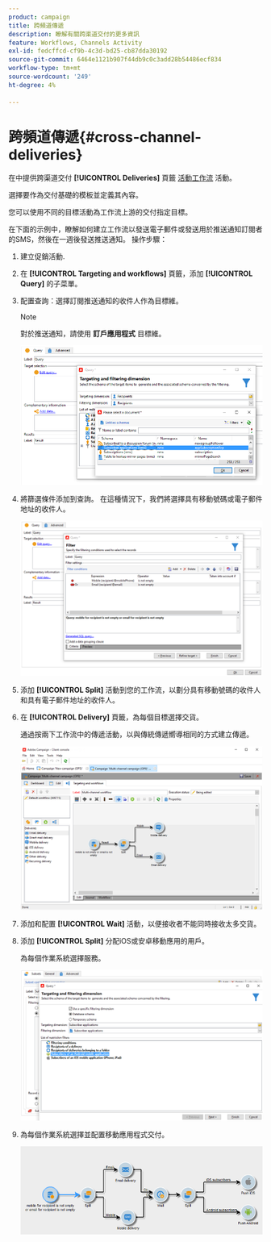 ```yaml
---
product: campaign
title: 跨頻道傳遞
description: 瞭解有關跨渠道交付的更多資訊
feature: Workflows, Channels Activity
exl-id: fedcffcd-cf9b-4c3d-bd25-cb87dda30192
source-git-commit: 6464e1121b907f44db9c0c3add28b54486ecf834
workflow-type: tm+mt
source-wordcount: '249'
ht-degree: 4%

---
```


# 跨頻道傳遞{#cross-channel-deliveries}

在中提供跨渠道交付 **[!UICONTROL Deliveries]** 頁籤 [活動工作流](campaign-workflows.md) 活動。

選擇要作為交付基礎的模板並定義其內容。

您可以使用不同的目標活動為工作流上游的交付指定目標。

在下面的示例中，瞭解如何建立工作流以發送電子郵件或發送用於推送通知訂閱者的SMS，然後在一週後發送推送通知。 操作步驟：

1. 建立促銷活動.
1. 在 **[!UICONTROL Targeting and workflows]** 頁籤，添加 **[!UICONTROL Query]** 的子菜單。
1. 配置查詢：選擇訂閱推送通知的收件人作為目標維。

   >[!NOTE]
   >
   >對於推送通知，請使用 **訂戶應用程式** 目標維。

   ![](assets/cross_channel_delivery_1.png)

1. 將篩選條件添加到查詢。 在這種情況下，我們將選擇具有移動號碼或電子郵件地址的收件人。

   ![](assets/cross_channel_delivery_2.png)

1. 添加 **[!UICONTROL Split]** 活動到您的工作流，以劃分具有移動號碼的收件人和具有電子郵件地址的收件人。
1. 在 **[!UICONTROL Delivery]** 頁籤，為每個目標選擇交貨。

   通過按兩下工作流中的傳遞活動，以與傳統傳遞嚮導相同的方式建立傳遞。

   ![](assets/cross_channel_delivery_3.png)

1. 添加和配置 **[!UICONTROL Wait]** 活動，以便接收者不能同時接收太多交貨。
1. 添加 **[!UICONTROL Split]** 分配iOS或安卓移動應用的用戶。

   為每個作業系統選擇服務。

   ![](assets/cross_channel_delivery_4.png)

1. 為每個作業系統選擇並配置移動應用程式交付。

   ![](assets/cross_channel_delivery_5.png)
